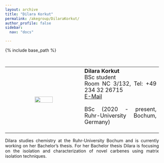 ```yaml
---
layout: archive
title: "Dilara Korkut"
permalink: /akegroup/DilaraKorkut/
author_profile: false
sidebar:
  nav: "docs"

---
```


{% include base_path %}

<font size="2"><br/></font>
<table> <style>table, th, td {border: transparent;}</style> <tr>
<td style="width:50%;" align="center" valign="middle"><img src="https://AKEckhardt.github.io/images/DilaraKorkut_2025.jpg" width="50%" height="auto%" align="middle"></td>
<td style="width:50%;" align="justify" valign="middle">
<font size="4">
<b>Dilara Korkut</b><br/>
BSc student<br/>
Room NC 3/132, Tel: +49 234 32 26715<br/>
<a href="mailto:dilara.korkut-z74@ruhr-uni-bochum.de">E-Mail</a><br/>
<br/>
BSc (2020 - present, Ruhr-University Bochum, Germany)<br/>
<br/>

</font>
</td>
</tr></table>

<p style='text-align: justify;'>
Dilara studies chemistry at the Ruhr-University Bochum and is currently working on her Bachelor’s thesis. 
For her Bachelor thesis Dilara is focusing on the isolation and characterization of novel carbenes using matrix isolation techniques.
</p>









